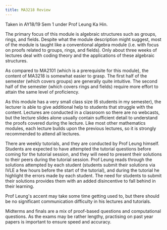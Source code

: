 ```yaml
---
title: MA3218 Review
---
```


Taken in AY18/19 Sem 1 under Prof Leung Ka Hin.

The primary focus of this module is algebraic structures such as groups, rings, and fields.  Despite what the module description might suggest, most of the module is taught like a conventional algebra module (i.e. with focus on proofs related to groups, rings, and fields).  Only about three weeks of lectures deal with coding theory and the applications of these algebraic structures.

As compared to MA2101 (which is a prerequisite for this module), the content of MA3218 is somewhat easier to grasp.  The first half of the semester (which covers groups) are generally quite intuitive.  The second half of the semester (which covers rings and fields) require more effort to attain the same level of proficiency.

As this module has a very small class size (6 students in my semester), the lecturer is able to give additional help to students that struggle with the content.  Lectures are conducted in a classroom so there are no webcasts, but the lecture slides alone usually contain sufficient detail to understand the proofs covered during the lecture.  Like most other mathematics modules, each lecture builds upon the previous lectures, so it is strongly recommended to attend all lectures.

There are weekly tutorials, and they are conducted by Prof Leung himself.  Students are expected to have attempted the tutorial questions before coming for the tutorial session, and they will need to present their solutions to their peers during the tutorial session.  Prof Leung reads through the solutions attempted by each student (students submit their solutions via IVLE a few hours before the start of the tutorial), and during the tutorial he highlight the errors made by each student.  The need for students to submit their solutions provides them with an added disincentive to fall behind in their learning.

Prof Leung's accent may take some time getting used to, but there should be no significant communication difficulty in his lectures and tutorials.

Midterms and finals are a mix of proof-based questions and computational questions.  As the exams may be rather lengthy, practising on past year papers is important to ensure speed and accuracy.